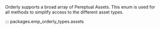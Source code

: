 Orderly supports a broad array of
Pereptual Assets.  This enum is
used for all methods to simplify access
to the different asset types.

::: packages.emp_orderly_types.assets
